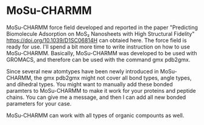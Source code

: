 # MoSu-CHARMM

MoSu-CHARMM force field developed and reported in the paper "Predicting Biomolecule Adsorption on MoS₂ Nanosheets with High Structural Fidelity" https://doi.org/10.1039/D1SC06814H can obtaied here. The force field is ready for use. I'll spend a bit more time to write instruction on how to use MoSu-CHARMM. Basically, MoSu-CHARMM  was developed to be used with GROMACS, and therefore can be used with the command gmx pdb2gmx. 

Since several new atomtypes have been newly introduced in MoSu-CHARMM, the gmx pdb2gmx might not cover all bond types, angle types, and dihedral types. You might want to manually add these bonded paramters to MoSu-CHARMM to make it work for your proteins and peptide chains. You can give me a message, and then I can add all new bonded parameters for your case.

MoSu-CHARMM can work with all types of organic compounts as well.

